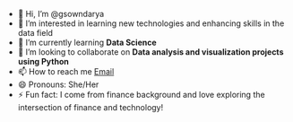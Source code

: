 - 👋 Hi, I’m @gsowndarya
- 👀 I’m interested in learning new technologies and enhancing skills in the data field
- 🌱 I’m currently learning **Data Science**
- 💞️ I’m looking to collaborate on **Data analysis and visualization projects using Python**
- 📫 How to reach me [Email](mailto:sowndgs@gmail.com)
- 😄 Pronouns: She/Her
- ⚡ Fun fact: I come from finance background and love exploring the intersection of finance and technology!


